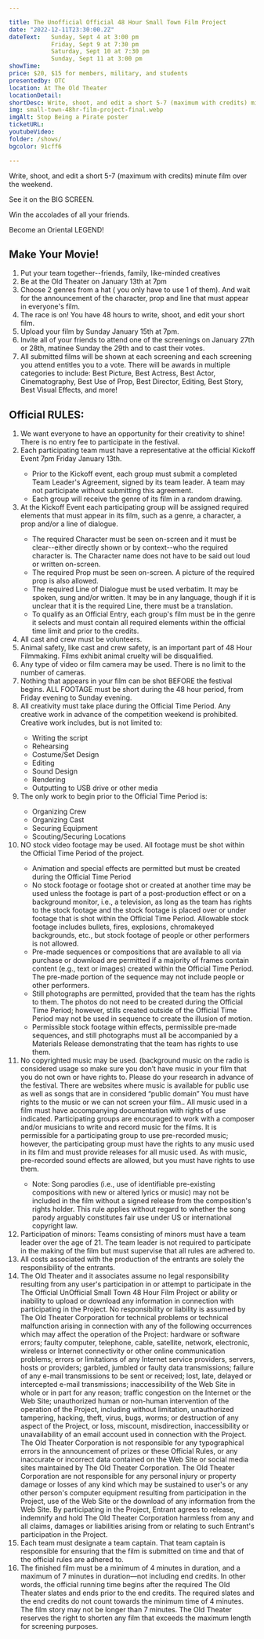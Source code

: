 ```yaml
---

title: The Unofficial Official 48 Hour Small Town Film Project
date: "2022-12-11T23:30:00.2Z"
dateText:   Sunday, Sept 4 at 3:00 pm   
            Friday, Sept 9 at 7:30 pm   
            Saturday, Sept 10 at 7:30 pm   
            Sunday, Sept 11 at 3:00 pm    
showTime:
price: $20, $15 for members, military, and students
presentedby: OTC
location: At The Old Theater
locationDetail: 
shortDesc: Write, shoot, and edit a short 5-7 (maximum with credits) minute film over the weekend and see it PREMIERE on the BIG SCREEN. Win the accolades of all your friends, and watch your film an Oriental LEGEND!...
img: small-town-48hr-film-project-final.webp
imgAlt: Stop Being a Pirate poster 
ticketURL: 
youtubeVideo: 
folder: /shows/
bgcolor: 91cff6

---
```


<div class="pt-2 pb-2 pl-8 pr-8 bg-yellow-400"> 
<div class="">
<div class="text-lg italic font-black leading-8 bg-yellow-300 md:text-2xl">
<p>Write, shoot, and edit a short 5-7 (maximum with credits) minute film over the weekend.</p>See it on the BIG SCREEN.<p>Win the accolades of all your friends.</p> <p>Become an Oriental LEGEND!</p>  

</div></div></div>


## Make Your Movie!
1. Put your team together--friends, family, like-minded creatives
2. Be at the Old Theater on January 13th at 7pm
3. Choose 2 genres from a hat ( you only have to use 1 of them). And wait for the announcement of the character, prop and line that must appear in everyone's film.
4. The race is on! You have 48 hours to write, shoot, and edit your short film.
5. Upload your film by Sunday January 15th at 7pm.
6. Invite all of your friends to attend one of the screenings on January 27th or 28th, matinee Sunday the 29th and to cast their votes.
7. All submitted films will be shown at each screening and each screening you attend entitles you to a vote. There will be awards in multiple categories to include: Best Picture, Best Actress, Best Actor, Cinematography, Best Use of Prop, Best Director, Editing, Best Story, Best Visual Effects, and more!

## Official RULES:


<ol>
<li>We want everyone to have an opportunity for their creativity to shine! There is no entry fee to participate in the festival.</li>
<li>Each participating team must have a representative at the official Kickoff Event 7pm Friday January 13th.</li>
    <ul>
    <li>Prior to the Kickoff event, each group must submit a completed Team Leader's Agreement, signed by its team leader. A team may not participate without submitting this agreement.</li>
    <li>Each group will receive the genre of its film in a random drawing.</li>
    </ul>
  <li>At the Kickoff Event each participating group will be assigned required elements that must appear in its film, such as a genre, a character, a prop and/or a line of dialogue.</li>

  <ul>
    <li>The required Character must be seen on-screen and it must be clear--either directly shown or by context--who the required character is. The Character name does not have to be said out loud or written on-screen.</li>
    <li>The required Prop must be seen on-screen. A picture of the required prop is also allowed.</li>
    <li>The required Line of Dialogue must be used verbatim. It may be spoken, sung and/or written. It may be in any language, though if it is unclear that it is the required Line, there must be a translation.</li>
    <li>To qualify as an Official Entry, each group's film must be in the genre it selects and must contain all required elements within the official time limit and prior to the credits.
  </li>  
</ul>

<li>All cast and crew must be volunteers.</li>
<li>Animal safety, like cast and crew safety, is an important part of 48 Hour Filmmaking. Films exhibit animal cruelty will be disqualified.</li>
<li>Any type of video or film camera may be used. There is no limit to the number of cameras.</li>
<li>Nothing that appears in your film can be shot BEFORE the festival begins. ALL FOOTAGE must be short during the 48 hour period, from Friday evening to Sunday evening.</li>
<li>All creativity must take place during the Official Time Period. Any creative work in advance of the competition weekend is prohibited. Creative work includes, but is not limited to:</li>

<ul>
 <li>Writing the script</li>
 <li>Rehearsing</li>
 <li>Costume/Set Design</li>
 <li>Editing</li>
 <li>Sound Design</li>
 <li>Rendering</li>
 <li>Outputting to USB drive or other media</li> 
</ul>

<li>The only work to begin prior to the Official Time Period is:</li>
<ul>
<li>Organizing Crew</li>
<li>Organizing Cast</li>
<li>Securing Equipment</li>
<li>Scouting/Securing Locations</li>
</ul>

<li>NO stock video footage may be used. All footage must be shot within the Official Time Period of the project.</li>
<ul>
<li>Animation and special effects are permitted but must be created during the Official Time Period</li>
<li>No stock footage or footage shot or created at another time may be used unless the footage is part of a post-production effect or on a background monitor, i.e., a television, as long as the team has rights to the stock footage and the stock footage is placed over or under footage that is shot within the Official Time Period. Allowable stock footage includes bullets, fires, explosions, chromakeyed backgrounds, etc., but stock footage of people or other performers is not allowed.</li>
<li>Pre-made sequences or compositions that are available to all via purchase or download are permitted if a majority of frames contain content (e.g., text or images) created within the Official Time Period. The pre-made portion of the sequence may not include people or other performers.</li>

<li>Still photographs are permitted, provided that the team has the rights to them. The photos do not need to be created during the Official Time Period; however, stills created outside of the Official Time Period may not be used in sequence to create the illusion of motion.</li>

<li>Permissible stock footage within effects, permissible pre-made sequences, and still photographs must all be accompanied by a Materials Release demonstrating that the team has rights to use them.</li>
</ul>

<li>No copyrighted music may be used. (background music on the radio is considered usage so make sure you don’t have music in your film that you do not own or have rights to. Please do your research in advance of the festival. There are websites where music is available for public use as well as songs that are in considered “public domain” You must have rights to the music or we can not screen your film.. All music used in a film must have accompanying documentation with rights of use indicated. Participating groups are encouraged to work with a composer and/or musicians to write and record music for the films. It is permissible for a participating group to use pre-recorded music; however, the participating group must have the rights to any music used in its film and must provide releases for all music used. As with music, pre-recorded sound effects are allowed, but you must have rights to use them.</li>

<ul>
 <li>Note: Song parodies (i.e., use of identifiable pre-existing compositions with new or altered lyrics or music) may not be included in the film without a signed release from the composition's rights holder. This rule applies without regard to whether the song parody arguably constitutes fair use under US or international copyright law.</li>
 </ul>

 <li>Participation of minors: Teams consisting of minors must have a team leader over the age of 21. The team leader is not required to participate in the making of the film but must supervise that all rules are adhered to.</li>
  <li>All costs associated with the production of the entrants are solely the responsibility of the entrants.</li>

   <li>The Old Theater and it associates assume no legal responsibility resulting from any user's participation in or attempt to participate in the The Official UnOfficial Small Town 48 Hour Film Project  or ability or inability to upload or download any information in connection with participating in the Project. No responsibility or liability is assumed by The Old Theater Corporation for technical problems or technical malfunction arising in connection with any of the following occurrences which may affect the operation of the Project: hardware or software errors; faulty computer, telephone, cable, satellite, network, electronic, wireless or Internet connectivity or other online communication problems; errors or limitations of any Internet service providers, servers, hosts or providers; garbled, jumbled or faulty data transmissions; failure
of any e-mail transmissions to be sent or received; lost, late, delayed or intercepted e-mail transmissions; inaccessibility of the Web Site in whole or in part for any reason; traffic congestion on the Internet or the Web Site; unauthorized human or non-human intervention of the operation of the Project, including without limitation, unauthorized tampering, hacking, theft, virus, bugs, worms; or destruction of any aspect of the Project, or loss, miscount, misdirection, inaccessibility or unavailability of an email account used in connection with the Project. The Old Theater Corporation is not responsible for any typographical errors in the announcement of prizes or these Official Rules, or any inaccurate or incorrect data contained on the Web Site or social media sites maintained by The Old Theater Corporation. The Old Theater Corporation are not responsible for any personal injury or property damage or losses of any kind which may be sustained to user's or any other person's computer equipment resulting from participation in the Project, use of the Web Site or the download of any information from the Web Site. By participating in the Project, Entrant agrees to release, indemnify and hold The Old Theater Corporation harmless from any and all claims, damages or liabilities arising from or relating to such Entrant's participation in the Project.
</li>

<li>Each team must designate a team captain. That team captain is responsible for ensuring that the film is submitted on time and that of the official rules are adhered to.</li>

<li>The finished film must be a minimum of 4 minutes in duration, and a maximum of 7 minutes in duration—not including end credits. In other words, the official running time begins after the required The Old Theater slates and ends prior to the end credits. The required slates and the end credits do not count towards the minimum time of 4 minutes. The film story may not be longer than 7 minutes. The Old Theater reserves the right to shorten any film that exceeds the maximum length for screening purposes.</li>


</ol>

